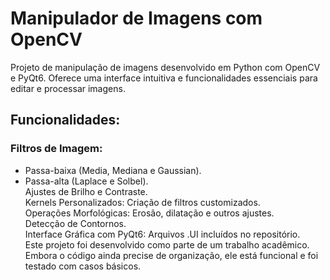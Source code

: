 # Manipulador de Imagens com OpenCV

Projeto de manipulação de imagens desenvolvido em Python com OpenCV e PyQt6. Oferece uma interface intuitiva e funcionalidades essenciais para editar e processar imagens.

## Funcionalidades:

### Filtros de Imagem:
   - Passa-baixa (Media, Mediana e Gaussian).  
   - Passa-alta (Laplace e Solbel).  
Ajustes de Brilho e Contraste.  
Kernels Personalizados: Criação de filtros customizados.  
Operações Morfológicas: Erosão, dilatação e outros ajustes.  
Detecção de Contornos.  
Interface Gráfica com PyQt6: Arquivos .UI incluídos no repositório.  
Este projeto foi desenvolvido como parte de um trabalho acadêmico. Embora o código ainda precise de organização, ele está funcional e foi testado com casos básicos.  
